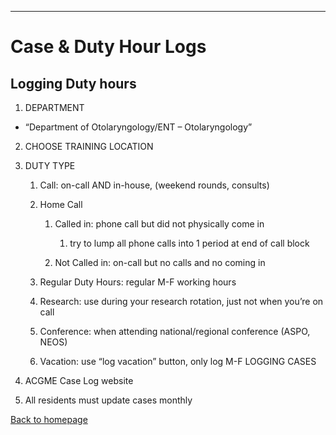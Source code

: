
---

# Case & Duty Hour Logs

##  Logging Duty hours


1. DEPARTMENT

* “Department of Otolaryngology/ENT – Otolaryngology”


2. CHOOSE TRAINING LOCATION
3. DUTY TYPE 

   
   1. Call: on-call AND in-house, (weekend rounds, consults)
   2. Home Call

      
      1. Called in: phone call but did not physically come in

         
         1. try to lump all phone calls into 1 period at end of call block 
      2. Not Called in: on-call but no calls and no coming in
   3. Regular Duty Hours: regular M-F working hours 
   4. Research: use during your research rotation, just not when you’re on call
   5. Conference: when attending national/regional conference (ASPO, NEOS)
   6. Vacation: use “log vacation” button, only log M-F LOGGING CASES
4. ACGME Case Log website
5. All residents must update cases monthly


[Back to homepage](../index.html)


